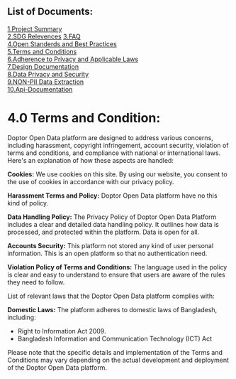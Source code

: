 ## List of Documents:

  [1.Project Summary](https://github.com/Doptor-DPG/Doptor-OpenData/blob/master/documentation/1.0%20Project%20Summary.md)\
    [2.SDG Relevences](https://github.com/Doptor-DPG/Doptor-OpenData/blob/master/documentation/2.0%20SDG.md)
    [3.FAQ ](https://github.com/Doptor-DPG/Doptor-OpenData/blob/master/documentation/3.0%20FAQ.md)\
    [4.Open Standerds and Best Practices ](https://github.com/Doptor-DPG/Doptor-OpenData/blob/master/documentation/10.%20Open%20Standards%20%26%20Best%20Practices.md)\
    [5.Terms and Conditions](https://github.com/Doptor-DPG/Doptor-OpenData/blob/master/documentation/5.0%20Teerms%20and%20Condition.md)\
    [6.Adherence to Privacy and Applicable Laws ](https://github.com/Doptor-DPG/Doptor-OpenData/blob/master/documentation/6.0%20Adherence%20to%20Privacy%20and%20Applicable%20Laws.md)\
    [7.Design Documentation](https://github.com/Doptor-DPG/Doptor-OpenData/blob/master/documentation/7.0%20Do%20No%20Harm%20by%20Design.md)\
    [8.Data Privacy and Security](https://github.com/Doptor-DPG/Doptor-OpenData/blob/master/documentation/8.0%20Data%20Privacy%20and%20Security.md)\
    [9.NON-PII Data Extraction](https://github.com/Doptor-DPG/Doptor-OpenData/blob/master/documentation/9.0%20NON-PII%20Data%20Extraction.md)\
    [10.Api-Documentation](https://github.com/Doptor-DPG/Doptor-OpenData/tree/master/api-documentation)

# **4.0**  **Terms and Condition:**

Doptor Open Data platform are designed to address various concerns, including harassment, copyright infringement, account security, violation of terms and conditions, and compliance with national or international laws. Here's an explanation of how these aspects are handled:

**Cookies:** We use cookies on this site. By using our website, you consent to the use of cookies in accordance with our privacy policy.

**Harassment Terms and Policy:** Doptor Open Data platform have no this kind of policy.

**Data Handling Policy:** The Privacy Policy of Doptor Open Data Platform includes a clear and detailed data handling policy. It outlines how data is processed, and protected within the platform. Data is open for all.

**Accounts Security:** This platform not stored any kind of user personal information. This is an open platform so that no authentication need. 

**Violation Policy of Terms and Conditions:** The language used in the policy is clear and easy to understand to ensure that users are aware of the rules they need to follow.

List of relevant laws that the Doptor Open Data platform complies with:

**Domestic Laws:** The platform adheres to domestic laws of Bangladesh, including:
-	Right to Information Act 2009.
-	Bangladesh Information and Communication Technology (ICT) Act


Please note that the specific details and implementation of the Terms and Conditions may vary depending on the actual development and deployment of the Doptor Open Data platform.
